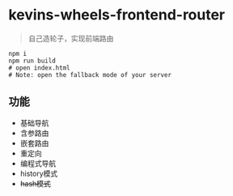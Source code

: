 # kevins-wheels-frontend-router

> 自己造轮子，实现前端路由

```
npm i
npm run build
# open index.html
# Note: open the fallback mode of your server
```

## 功能

* 基础导航
* 含参路由
* 嵌套路由
* 重定向
* 编程式导航
* history模式
* ~~hash模式~~
